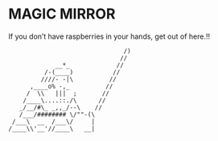 # MAGIC MIRROR

If you don’t have raspberries in your hands, get out of here.!!

 
                                                         
                                                         
                                                         

                                    /)
                                   //
                 __*_             //
              /-(____)           //
             ////- -|\          //
          ,____o% -,_          //
         /  \\   |||  ;       //
        /____\....::./\      //
       _/__/#\_ _,,_/--\    //
       /___/######## \/""-(\  
     /___\  __  /___\/     |
    /____\\'__'//____\   __|
